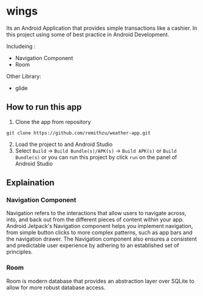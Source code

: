# wings
Its an Android Application that provides simple transactions like a cashier.
In this project using some of best practice in Android Development.

Includeing :
* Navigation Component
* Room

Other Library:
* glide

## How to run this app
1. Clone the app from repository
```
git clone https://github.com/remithzu/weather-app.git
```
2. Load the project to and Android Studio
3. Select `Build` -> `Build Bundle(s)/APK(s)` -> `Build APK(s)` or `Build Bundle(s)` or you can run this project by click `run` on the panel of Android Studio

## Explaination

### Navigation Component
Navigation refers to the interactions that allow users to navigate across, into, and back out from the different pieces of content within your app. Android Jetpack's Navigation component helps you implement navigation, from simple button clicks to more complex patterns, such as app bars and the navigation drawer. The Navigation component also ensures a consistent and predictable user experience by adhering to an established set of principles.

### Room
Room is modern database that provides an abstraction layer over SQLite to allow for more robust database access.